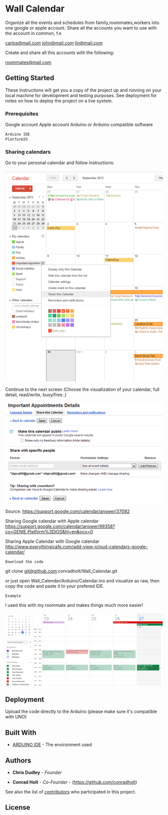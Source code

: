 # Wall Calendar

Organize all the events and schedules from family,roommates,workers into one google or apple account. Share all the
accounts you want to use with the account in common, f.e

carlos@mail.com
john@mail.com
lin@mail.com

Create and share all this accounts with the following:

roommates@mail.com

## Getting Started

These instructions will get you a copy of the project up and running on your local machine for development and testing purposes. See deployment for notes on how to deploy the project on a live system.

### Prerequisites
Google account
Apple account
Arduino or Arduino compatible software

```
Arduino IDE
PlatformIO
```

### Sharing calendars

Go to your personal calendar and follow instructions:

![alt text](https://github.com/conradholt/Wall_Calendar/blob/master/tmp/Screenshot%20from%202018-07-27%2013-35-21.png)

Continue to the next screen (Choose the visualization of your calendar, full detail, read/write, busy/free..)

![alt text](https://github.com/conradholt/Wall_Calendar/blob/master/tmp/Screenshot%20from%202018-07-27%2013-35-42.png)

Source: https://support.google.com/calendar/answer/37082

Sharing Google calendar with Apple calendar
https://support.google.com/calendar/answer/99358?co=GENIE.Platform%3DiOS&hl=en&oco=0

Sharing Apple Calendar with Google calendar
http://www.everythingicafe.com/add-view-icloud-calendars-google-calendar/

```
Download the code
```

git clone git@github.com:conradholt/Wall_Calendar.git

or just open Wall_Calendar/Arduino/Calendar.ino and visualize as raw, then copy the code and paste it to your prefered
IDE.

```
Example
```
I used this with my roommate and makes things much more easier!

![alt text](https://github.com/conradholt/Wall_Calendar/blob/master/tmp/Screenshot%20from%202018-07-27%2014-06-21.png)

## Deployment

Upload the code directly to the Arduino (please make sure it's compatible with UNO)

## Built With

* [ARDUINO IDE](https://www.arduino.cc/en/Guide/HomePage) - The environment used

## Authors

* **Chris Dudley** - *Founder*

* **Conrad Holt** - *Co-Founder* - (https://github.com/conradholt)

See also the list of [contributors](https://github.com/your/project/contributors) who participated in this project.

## License

